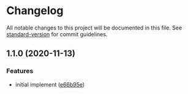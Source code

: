 # Changelog

All notable changes to this project will be documented in this file. See [standard-version](https://github.com/conventional-changelog/standard-version) for commit guidelines.

## 1.1.0 (2020-11-13)


### Features

* initial implement ([e66b95e](https://github.com/ecomfe/class-names-loader/commit/e66b95e117bb42ef8f22d1624b5680f36b9b7255))
